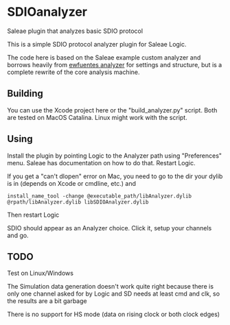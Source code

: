 # SDIOanalyzer
Saleae plugin that analyzes basic SDIO protocol

This is a simple SDIO protocol analyzer plugin for Saleae Logic.

The code here is based on the Saleae example custom analyzer and
borrows heavily from [ewfuentes analyzer](https://github.com/ewfuentes/SaleaeSDIOAnalyzer)
for settings and structure, but is a complete rewrite of the core
analysis machine.

## Building

You can use the Xcode project here or the "build_analyzer.py" script. Both are
tested on MacOS Catalina. Linux might work with the script.

## Using

Install the plugin by pointing Logic to the Analyzer path using "Preferences" menu.
Saleae has documentation on how to do that. Restart Logic.

If you get a "can't dlopen" error on Mac, you need to go to the dir your dylib
is in (depends on Xcode or cmdline, etc.) and

`install_name_tool -change @executable_path/libAnalyzer.dylib @rpath/libAnalyzer.dylib libSDIOAnalyzer.dylib`

Then restart Logic

SDIO should appear as an Analyzer choice. Click it, setup your channels and go.

## TODO

Test on Linux/Windows

The Simulation data generation doesn't work quite right because there is only one channel
asked for by Logic and SD needs at least cmd and clk, so the results are a bit garbage

There is no support for HS mode (data on rising clock or both clock edges)

